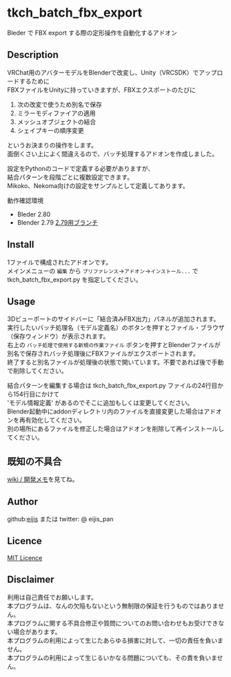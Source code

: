 # tkch_batch_fbx_export

Bleder で FBX export する際の定形操作を自動化するアドオン

## Description

VRChat用のアバターモデルをBlenderで改変し、Unity（VRCSDK）でアップロードするために  
FBXファイルをUnityに持っていきますが、FBXエクスポートのたびに

1. 次の改変で使うため別名で保存
1. ミラーモディファイアの適用
1. メッシュオブジェクトの結合
1. シェイプキーの順序変更

というお決まりの操作をします。  
面倒くさい上によく間違えるので、バッチ処理するアドオンを作成しました。

設定をPythonのコードで定義する必要がありますが、  
結合パターンを段階ごとに複数設定できます。  
Mikoko、Nekoma向けの設定をサンプルとして定義してあります。

動作確認環境
- Bleder 2.80
- Blender 2.79  [2.79用ブランチ](https://github.com/eijis-pan/tkch_batch_fbx_export/tree/Blender2.79)

## Install

1ファイルで構成されたアドオンです。  
メインメニューの `編集` から `プリファレンス`→`アドオン`→`インストール...` で tkch_batch_fbx_export.py を指定してください。

## Usage

3Dビューポートのサイドバーに「結合済みFBX出力」パネルが追加されます。  
実行したいバッチ処理名（モデル定義名）のボタンを押すとファイル・ブラウザ（保存ウィンドウ）が表示されます。  
右上の `バッチ処理で使用する新規の作業ファイル` ボタンを押すとBlenderファイルが別名で保存されバッチ処理後にFBXファイルがエクスポートされます。  
終了すると別名ファイルが処理後の状態で開いています。不要であれば後で手動で削除してください。  

結合パターンを編集する場合は tkch_batch_fbx_export.py ファイルの24行目から154行目にかけて  
'モデル情報定義' があるのでそこに追加もしくは変更してください。  
Blender起動中にaddonディレクトリ内のファイルを直接変更した場合はアドオンを再有効化してください。  
別の場所にあるファイルを修正した場合はアドオンを削除して再インストールしてください。

## 既知の不具合

[wiki / 開発メモ](https://github.com/eijis-pan/tkch_batch_fbx_export/wiki/%E9%96%8B%E7%99%BA%E3%83%A1%E3%83%A2)を見てね。

## Author

github:[eijis](https://github.com/eijis-pan)  または twitter: @ eijis_pan

## Licence

[MIT Licence](https://github.com/eijis-pan/tkch_batch_fbx_export/LICENCE) 

## Disclaimer

利用は自己責任でお願いします。  
本プログラムは、なんの欠陥もないという無制限の保証を行うものではありません。  
本プログラムに関する不具合修正や質問についてのお問い合わせもお受けできない場合があります。  
本プログラムの利用によって生じたあらゆる損害に対して、一切の責任を負いません。  
本プログラムの利用によって生じるいかなる問題についても、その責を負いません。
